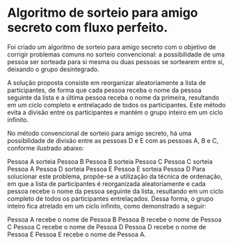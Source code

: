 # Algoritmo de sorteio para amigo secreto com fluxo perfeito.

Foi criado um algoritmo de sorteio para amigo secreto com o objetivo de corrigir problemas comuns no sorteio convencional: a possibilidade de uma pessoa ser sorteada para si mesma ou duas pessoas se sortearem entre si, deixando o grupo desintegrado.

A solução proposta consiste em reorganizar aleatoriamente a lista de participantes, de forma que cada pessoa receba o nome da pessoa seguinte da lista e a última pessoa receba o nome da primeira, resultando em um ciclo completo e entrelaçado de todos os participantes. Este método evita a divisão entre os participantes e mantém o grupo inteiro em um ciclo infinito.

No método convencional de sorteio para amigo secreto, há uma possibilidade de divisão entre as pessoas D e E com as pessoas A, B e C, conforme ilustrado abaixo:

Pessoa A sorteia Pessoa B
Pessoa B sorteia Pessoa C
Pessoa C sorteia Pessoa A
Pessoa D sorteia Pessoa E
Pessoa E sorteia Pessoa D
Para solucionar este problema, propõe-se a utilização da técnica de ordenação, em que a lista de participantes é reorganizada aleatoriamente e cada pessoa recebe o nome da pessoa seguinte da lista, resultando em um ciclo completo de todos os participantes entrelaçados. Dessa forma, o grupo inteiro fica atrelado em um ciclo infinito, como demonstrado a seguir:

Pessoa A recebe o nome de Pessoa B
Pessoa B recebe o nome de Pessoa C
Pessoa C recebe o nome de Pessoa D
Pessoa D recebe o nome de Pessoa E
Pessoa E recebe o nome de Pessoa A.


